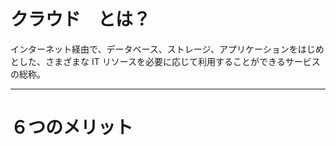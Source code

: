 # クラウド　とは？

インターネット経由で、データベース、ストレージ、アプリケーションをはじめとした、さまざまな IT リソースを必要に応じて利用することができるサービスの総称。

---
# ６つのメリット
